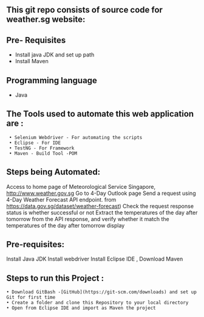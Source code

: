 ## This git repo consists of source code for weather.sg website:

## Pre- Requisites
- Install java JDK and set up path
- Install Maven

## Programming language
- Java 

## The Tools used to automate this web application are :
	 • Selenium Webdriver - For automating the scripts
	 • Eclipse - For IDE
	 • TestNG - For Framework 
	 • Maven - Build Tool -POM

## Steps being Automated:
Access to home page of Meteorological Service Singapore, http://www.weather.gov.sg
Go to 4-Day Outlook page
Send a request using 4-Day Weather Forecast API endpoint. from https://data.gov.sg/dataset/weather-forecast)
Check the request response status is whether successful or not
Extract the temperatures of the day after tomorrow from the API response, and verify whether it match the temperatures of the day after tomorrow display

## Pre-requisites:

Install Java JDK
Install webdriver
Install Eclipse IDE , Download Maven

## Steps to run this Project :
	• Download GitBash -[GitHub](https://git-scm.com/downloads) and set up Git for first time
	• Create a folder and clone this Repository to your local directory 
	• Open from Eclipse IDE and import as Maven the project 
	
